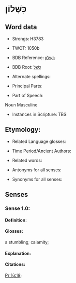 # כִּשָּׁלוֹן

<!-- Status: S2="NeedsEdits" -->
<!-- Lexica used for edits:   -->

## Word data

* Strongs: H3783

* TWOT: 1050b

* BDB Reference: [כִּשָּׁלוֹן](rc://en/bdb/dict/k.dj.ac)

* BDB Root: [כשׁל](rc://en/bdb/dict/k.dj.aa)

* Alternate spellings:

* Principal Parts:

* Part of Speech:

Noun Masculine 

* Instances in Scripture: TBS

## Etymology:

* Related Language glosses:

* Time Period/Ancient Authors:

* Related words:

* Antonyms for all senses:

* Synonyms for all senses:

## Senses

### Sense 1.0:

#### Definition:

#### Glosses:

a stumbling; calamity; 

#### Explanation:

#### Citations:

[Pr 16:18](rc://he/uhb/book/pro/16/18); 

